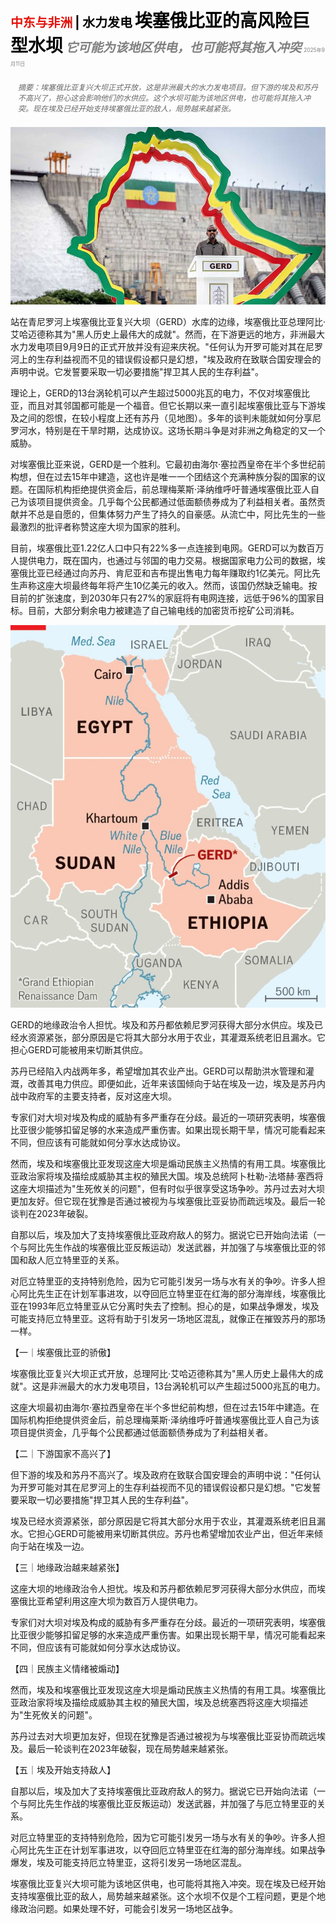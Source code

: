 <span style="color:#E3120B; font-size:14.9pt; font-weight:bold;">中东与非洲</span> <span style="color:#000000; font-size:14.9pt; font-weight:bold;">| 水力发电</span>
<span style="color:#000000; font-size:21.0pt; font-weight:bold;">埃塞俄比亚的高风险巨型水坝</span>
<span style="color:#808080; font-size:14.9pt; font-weight:bold; font-style:italic;">它可能为该地区供电，也可能将其拖入冲突</span>
<span style="color:#808080; font-size:6.2pt;">2025年9月11日</span>

<div style="padding:8px 12px; color:#666; font-size:9.0pt; font-style:italic; margin:12px 0;">摘要：埃塞俄比亚复兴大坝正式开放，这是非洲最大的水力发电项目。但下游的埃及和苏丹不高兴了，担心这会影响他们的水供应。这个水坝可能为该地区供电，也可能将其拖入冲突。现在埃及已经开始支持埃塞俄比亚的敌人，局势越来越紧张。</div>

![](../images/034_A_high-risk_mega-dam_in_Ethiopia/p0140_img01.jpeg)

站在青尼罗河上埃塞俄比亚复兴大坝（GERD）水库的边缘，埃塞俄比亚总理阿比·艾哈迈德称其为"黑人历史上最伟大的成就"。然而，在下游更远的地方，非洲最大水力发电项目9月9日的正式开放并没有迎来庆祝。"任何认为开罗可能对其在尼罗河上的生存利益视而不见的错误假设都只是幻想，"埃及政府在致联合国安理会的声明中说。它发誓要采取一切必要措施"捍卫其人民的生存利益"。

理论上，GERD的13台涡轮机可以产生超过5000兆瓦的电力，不仅对埃塞俄比亚，而且对其邻国都可能是一个福音。但它长期以来一直引起埃塞俄比亚与下游埃及之间的怨恨，在较小程度上还有苏丹（见地图）。多年的谈判未能就如何分享尼罗河水，特别是在干旱时期，达成协议。这场长期斗争是对非洲之角稳定的又一个威胁。

对埃塞俄比亚来说，GERD是一个胜利。它最初由海尔·塞拉西皇帝在半个多世纪前构想，但在过去15年中建造，这也许是唯一一个团结这个充满种族分裂的国家的议题。在国际机构拒绝提供资金后，前总理梅莱斯·泽纳维呼吁普通埃塞俄比亚人自己为该项目提供资金。几乎每个公民都通过低面额债券成为了利益相关者。虽然贡献并不总是自愿的，但集体努力产生了持久的自豪感。从流亡中，阿比先生的一些最激烈的批评者称赞这座大坝为国家的胜利。

目前，埃塞俄比亚1.22亿人口中只有22%多一点连接到电网。GERD可以为数百万人提供电力，既在国内，也通过与邻国的电力交易。根据国家电力公司的数据，埃塞俄比亚已经通过向苏丹、肯尼亚和吉布提出售电力每年赚取约1亿美元。阿比先生声称这座大坝最终每年将产生10亿美元的收入。然而，该国仍然缺乏输电。按目前的扩张速度，到2030年只有27%的家庭将有电网连接，远低于96%的国家目标。目前，大部分剩余电力被建造了自己输电线的加密货币挖矿公司消耗。

![](../images/034_A_high-risk_mega-dam_in_Ethiopia/p0141_img01.jpeg)

GERD的地缘政治令人担忧。埃及和苏丹都依赖尼罗河获得大部分水供应。埃及已经水资源紧张，部分原因是它将其大部分水用于农业，其灌溉系统老旧且漏水。它担心GERD可能被用来切断其供应。

苏丹已经陷入内战两年多，希望增加其农业产出。GERD可以帮助洪水管理和灌溉，改善其电力供应。即便如此，近年来该国倾向于站在埃及一边，埃及是苏丹内战中政府军的主要支持者，反对这座大坝。

专家们对大坝对埃及构成的威胁有多严重存在分歧。最近的一项研究表明，埃塞俄比亚很少能够扣留足够的水来造成严重伤害。如果出现长期干旱，情况可能看起来不同，但应该有可能就如何分享水达成协议。

然而，埃及和埃塞俄比亚发现这座大坝是煽动民族主义热情的有用工具。埃塞俄比亚政治家将埃及描绘成威胁其主权的殖民大国。埃及总统阿卜杜勒-法塔赫·塞西将这座大坝描述为"生死攸关的问题"，但有时似乎很享受这场争吵。苏丹过去对大坝更加友好。但它现在犹豫是否通过被视为与埃塞俄比亚妥协而疏远埃及。最后一轮谈判在2023年破裂。

自那以后，埃及加大了支持埃塞俄比亚政府敌人的努力。据说它已开始向法诺（一个与阿比先生作战的埃塞俄比亚反叛运动）发送武器，并加强了与埃塞俄比亚的邻国和敌人厄立特里亚的关系。

对厄立特里亚的支持特别危险，因为它可能引发另一场与水有关的争吵。许多人担心阿比先生正在计划军事进攻，以夺回厄立特里亚在红海的部分海岸线，埃塞俄比亚在1993年厄立特里亚从它分离时失去了控制。担心的是，如果战争爆发，埃及可能支持厄立特里亚。这将有助于引发另一场地区混乱，就像正在摧毁苏丹的那场一样。

【一｜埃塞俄比亚的骄傲】

埃塞俄比亚复兴大坝正式开放，总理阿比·艾哈迈德称其为"黑人历史上最伟大的成就"。这是非洲最大的水力发电项目，13台涡轮机可以产生超过5000兆瓦的电力。

这座大坝最初由海尔·塞拉西皇帝在半个多世纪前构想，但在过去15年中建造。在国际机构拒绝提供资金后，前总理梅莱斯·泽纳维呼吁普通埃塞俄比亚人自己为该项目提供资金，几乎每个公民都通过低面额债券成为了利益相关者。

【二｜下游国家不高兴了】

但下游的埃及和苏丹不高兴了。埃及政府在致联合国安理会的声明中说："任何认为开罗可能对其在尼罗河上的生存利益视而不见的错误假设都只是幻想。"它发誓要采取一切必要措施"捍卫其人民的生存利益"。

埃及已经水资源紧张，部分原因是它将其大部分水用于农业，其灌溉系统老旧且漏水。它担心GERD可能被用来切断其供应。苏丹也希望增加农业产出，但近年来倾向于站在埃及一边。

【三｜地缘政治越来越紧张】

这座大坝的地缘政治令人担忧。埃及和苏丹都依赖尼罗河获得大部分水供应，而埃塞俄比亚希望利用这座大坝为数百万人提供电力。

专家们对大坝对埃及构成的威胁有多严重存在分歧。最近的一项研究表明，埃塞俄比亚很少能够扣留足够的水来造成严重伤害。如果出现长期干旱，情况可能看起来不同，但应该有可能就如何分享水达成协议。

【四｜民族主义情绪被煽动】

然而，埃及和埃塞俄比亚发现这座大坝是煽动民族主义热情的有用工具。埃塞俄比亚政治家将埃及描绘成威胁其主权的殖民大国，埃及总统塞西将这座大坝描述为"生死攸关的问题"。

苏丹过去对大坝更加友好，但现在犹豫是否通过被视为与埃塞俄比亚妥协而疏远埃及。最后一轮谈判在2023年破裂，现在局势越来越紧张。

【五｜埃及开始支持敌人】

自那以后，埃及加大了支持埃塞俄比亚政府敌人的努力。据说它已开始向法诺（一个与阿比先生作战的埃塞俄比亚反叛运动）发送武器，并加强了与厄立特里亚的关系。

对厄立特里亚的支持特别危险，因为它可能引发另一场与水有关的争吵。许多人担心阿比先生正在计划军事进攻，以夺回厄立特里亚在红海的部分海岸线。如果战争爆发，埃及可能支持厄立特里亚，这将引发另一场地区混乱。

埃塞俄比亚复兴大坝可能为该地区供电，也可能将其拖入冲突。现在埃及已经开始支持埃塞俄比亚的敌人，局势越来越紧张。这个水坝不仅是个工程问题，更是个地缘政治问题。如果处理不好，可能会引发另一场地区战争。
